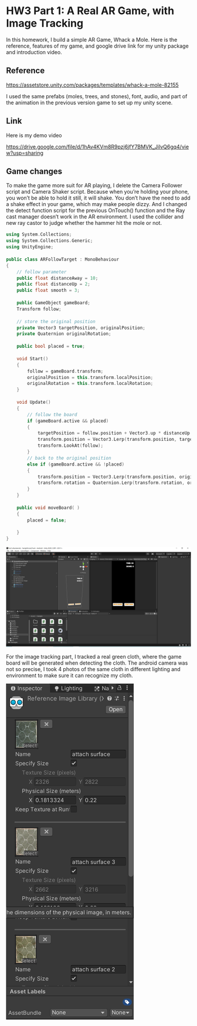 # HW3 Part 1: A Real AR Game, with Image Tracking

In this homework, I build a simple AR Game, Whack a Mole. Here is the reference, features of my game, and google drive link for my unity package and introduction video.  

## Reference

https://assetstore.unity.com/packages/templates/whack-a-mole-82155

I used the same prefabs (moles, trees, and stones), font, audio, and part of the animation in the previous version game to set up my unity scene. 

## Link

Here is my demo video

https://drive.google.com/file/d/1hAv4KVm8R9pzj6jfY7BMVK_JilvQ6gq4/view?usp=sharing

## Game changes

To make the game more suit for AR playing, I delete the Camera Follower script and Camera Shaker script. Because when you’re holding your phone, you won’t be able to hold it still, it will shake. You don’t have the need to add a shake effect in your game, which may make people dizzy. And I changed the detect function script for the previous OnTouch() function 
and the Ray cast manager doesn’t work in the AR environment. I used the collider and new ray castor to judge whether the hammer hit the mole or not. 

```C++
using System.Collections;
using System.Collections.Generic;
using UnityEngine;

public class ARFollowTarget : MonoBehaviour
{
    // follow parameter 
    public float distanceAway = 10;           
    public float distanceUp = 2;             
    public float smooth = 3; 

    public GameObject gameBoard;
    Transform follow;

    // store the original position
    private Vector3 targetPosition, originalPosition;
    private Quaternion originalRotation;

    public bool placed = true;

    void Start()
    {
        follow = gameBoard.transform;
        originalPosition = this.transform.localPosition;
        originalRotation = this.transform.localRotation;
    }

    void Update()
    {
        // follow the board
        if (gameBoard.active && placed)
        {
            targetPosition = follow.position + Vector3.up * distanceUp - follow.forward * distanceAway;
            transform.position = Vector3.Lerp(transform.position, targetPosition, Time.deltaTime * smooth);
            transform.LookAt(follow);
        }      
        // back to the original position
        else if (gameBoard.active && !placed)
        {
            transform.position = Vector3.Lerp(transform.position, originalPosition, Time.deltaTime * smooth);
            transform.rotation = Quaternion.Lerp(transform.rotation, originalRotation, Time.deltaTime * smooth);
        }
    }

    public void moveBoard( )
    {
        placed = false;

    }
}

```
![overview.png](https://github.com/Nianthony/cs294-137-hw3-ar-niantong/blob/main/AR%20Documentation/overview.png)

For the image tracking part, I tracked a real green cloth, where the game board will be generated when detecting the cloth. The android camera was not so precise, I took 4 photos of the same cloth in different lighting and environment to make sure it can recognize my cloth. 

![reference.png](https://github.com/Nianthony/cs294-137-hw3-ar-niantong/blob/main/AR%20Documentation/reference.png)
